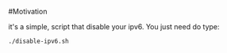 #Motivation 

it's a simple, script that disable your ipv6. You just need do type: 

```
./disable-ipv6.sh
```


